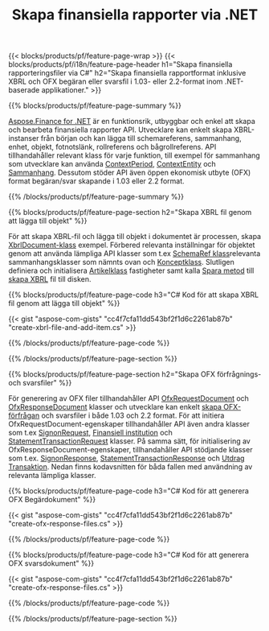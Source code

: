 ﻿---
title: Skapa finansiella rapporter via .NET
url: /sv/net/create/
description:  C#-kod för att skapa finansiella rapporter i XBRL och OFX förfrågnings- eller svarsfiler via .NET-biblioteket.
---
{{< blocks/products/pf/feature-page-wrap >}}
{{< blocks/products/pf/i18n/feature-page-header h1="Skapa finansiella rapporteringsfiler via C#" h2="Skapa finansiella rapportformat inklusive XBRL och OFX begäran eller svarsfil i 1.03- eller 2.2-format inom .NET-baserade applikationer." >}}

{{% blocks/products/pf/feature-page-summary %}}

[Aspose.Finance for .NET](https://products.aspose.com/finance/net/) är en funktionsrik, utbyggbar och enkel att skapa och bearbeta finansiella rapporter API. Utvecklare kan enkelt skapa XBRL-instanser från början och kan lägga till schemareferens, sammanhang, enhet, objekt, fotnotslänk, rollreferens och 
bågrollreferens. API tillhandahåller relevant klass för varje funktion, till exempel för sammanhang som utvecklare kan använda [ContextPeriod](https://apireference.aspose.com/finance/net/aspose.finance.xbrl/contextperiod), [ContextEntity](https://apireference.aspose.com/finance/net/aspose.finance.xbrl/contextentity) och [Sammanhang](https://apireference.aspose.com/finance/net/aspose.finance.xbrl/context). 
Dessutom stöder API även öppen ekonomisk utbyte (OFX) format begäran/svar skapande i 1.03 eller 2.2 format.

{{% /blocks/products/pf/feature-page-summary %}}

{{% blocks/products/pf/feature-page-section h2="Skapa XBRL fil genom att lägga till objekt" %}}

För att skapa XBRL-fil och lägga till objekt i dokumentet är processen, skapa [XbrlDocument-klass](https://apireference.aspose.com/finance/net/aspose.finance.xbrl/xbrldocument) exempel. Förbered relevanta inställningar för objektet genom att använda lämpliga API klasser som t.ex [SchemaRef klass](https://apireference.aspose.com/finance/net/aspose.finance.xbrl/schemaref)relevanta sammanhangsklasser som nämnts ovan och [Konceptklass](https://apireference.aspose.com/finance/net/aspose.finance.xbrl/concept). Slutligen definiera och initialisera [Artikelklass](https://apireference.aspose.com/finance/net/aspose.finance.xbrl/item) fastigheter samt kalla [Spara metod](https://apireference.aspose.com/finance/net/aspose.finance.xbrl.xbrldocument/save/methods/1) till [skapa XBRL](https://products.aspose.com/finance/net/create/xbrl/) fil till disken.

{{% blocks/products/pf/feature-page-code h3="C# Kod för att skapa XBRL fil genom att lägga till objekt" %}}

{{< gist "aspose-com-gists" "cc4f7cfa11dd543bf2f1d6c2261ab87b" "create-xbrl-file-and-add-item.cs" >}} 

{{% /blocks/products/pf/feature-page-code %}}

{{% /blocks/products/pf/feature-page-section %}}

{{% blocks/products/pf/feature-page-section h2="Skapa OFX förfrågnings- och svarsfiler" %}}


För generering av OFX filer tillhandahåller API [OfxRequestDocument](https://apireference.aspose.com/finance/net/aspose.finance.ofx/ofxrequestdocument) och [OfxResponseDocument](https://apireference.aspose.com/finance/net/aspose.finance.ofx/ofxresponsedocument) klasser och utvecklare kan enkelt [skapa OFX-förfrågan](https://products.aspose.com/finance/net/create/ofx-request/) och svarsfiler i både 1.03 och 2.2 format. För att initiera OfxRequestDocument-egenskaper tillhandahåller API även andra klasser som t.ex [SignonRequest](https://apireference.aspose.com/finance/net/aspose.finance.ofx.signon/signonrequest), [Finansiell institution](https://apireference.aspose.com/finance/net/aspose.finance.ofx.signon/financialinstitution) och [StatementTransactionRequest](https://apireference.aspose.com/finance/net/aspose.finance.ofx.bank/statementtransactionrequest) klasser. På samma sätt, för initialisering av OfxResponseDocument-egenskaper, tillhandahåller API stödjande klasser som t.ex. [SignonResponse](https://apireference.aspose.com/finance/net/aspose.finance.ofx.signon/signonresponse),  [StatementTransactionResponse](https://apireference.aspose.com/finance/net/aspose.finance.ofx.bank/statementtransactionresponse) och [Utdrag Transaktion](https://apireference.aspose.com/finance/net/aspose.finance.ofx/statementtransaction). Nedan finns kodavsnitten för båda fallen med användning av relevanta lämpliga klasser.

{{% blocks/products/pf/feature-page-code h3="C# Kod för att generera OFX Begärdokument" %}}

{{< gist "aspose-com-gists" "cc4f7cfa11dd543bf2f1d6c2261ab87b" "create-ofx-response-files.cs" >}} 

{{% /blocks/products/pf/feature-page-code %}}

{{% blocks/products/pf/feature-page-code h3="C# Kod för att generera OFX svarsdokument" %}}

{{< gist "aspose-com-gists" "cc4f7cfa11dd543bf2f1d6c2261ab87b" "create-ofx-response-files.cs" >}} 

{{% /blocks/products/pf/feature-page-code %}}

{{% /blocks/products/pf/feature-page-section %}}